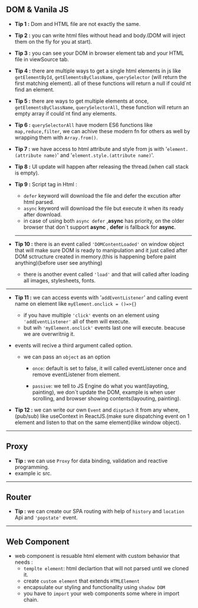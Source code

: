 ## DOM & Vanila JS
- __Tip 1 :__ Dom and HTML file are not exactly the same.
- __Tip 2 :__  you can write html files without head and body.(DOM will inject them on the fly for you at start).

- __Tip 3 :__ you can see your DOM in browser element tab and your HTML file in viewSource tab.
- __Tip 4 :__ there are multiple ways to get a single html elements in js like ```getElementById```, ```getElementsByClassName```,  ```querySelector``` (will return the first matching element). all of these functions will return a null if could`nt find an element.
- __Tip 5 :__ there are ways to get multiple elements at once, ```getElementsByClassName```, ```querySelectorAll```, these function will return an empty array if could`nt find any elements.
- __Tip 6 :__ ```querySelectorAll``` have modern ES6 functions like ```map,reduce,filter```, we can achive these modern fn for others as well by wrapping them with ```Array.from()```.
- __Tip 7 :__ we have access to html attribute and style from js with '``element.(attribute name)``' and '```element.style.(attribute name)```'.
- __Tip 8 :__ UI update will happen after releasing the thread.(when call stack is empty).
- __Tip 9 :__ Script tag in Html :
  - ```defer``` keyword will download the file and defer the excution after html parsed.
  - ```async``` keyword will download the file but execute it when its ready after download.
  - in case of using both ``` async defer ``` ,__async__ has priority, on the older browser that don`t support __async__ , __defer__ is fallback for __async__.
   ---
- __Tip 10 :__ there is an event called ```'DOMContentLoaded'``` on window object that
 will make sure DOM is ready to manipulation and it just called after DOM sctructure created in memory.(this is happening before paint anything)(before user see anything)
  - there is another event called ```'load'``` and that will called after loading all images, stylesheets, fonts.
---
- __Tip 11 :__  we can access events with '```addEventListener```' and calling event name on element like ```myElement.onclick = ()=>{}```
  - if you have multiple ```'click'``` events on an element using ```'addEventListener'``` all of them will execute.
  - but wih ```'myElement.onclick'``` events last one will execute. beacuse we are overwritnig it.


- events will recive a third argument called option.
  - we can pass an ```object``` as an option
    
    - ```once```: default is set to false, it will called eventListener once and remove eventListener from element.
    
    - ```passive```: we tell to JS Engine do what you want(layoting, painting), we don`t update the DOM, example is when user scrolling, and browser showing contents(layouting, painting).

- __Tip 12 :__ we can write our own ```Event``` and ```disptach``` it from any where,(pub/sub) like useContext in ReactJS.(make sure dispatching event on 1 element and  listen to that on the same element)(like window object).
---
## Proxy
- __Tip  :__ we can use ```Proxy``` for data binding, validation and reactive programming.
- example ic src.
---
## Router
- __Tip  :__ we can create our SPA routing with help of ```history``` and ```location``` Api and ```'popstate'``` event. 
---
## Web Component

- web component is resuable html element with custom behavior that needs :
  - ```templte element```: html declartion that will not parsed until we cloned it.
  - create ```custom element``` that extends ```HTMLElement```
  - encapsulate our styling and functionality using ```shadow DOM```
  - you have to ```import``` your web components some where in import chain.

